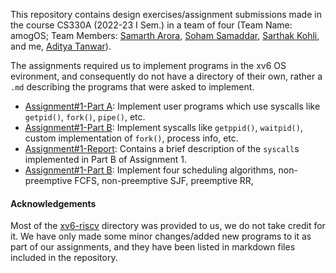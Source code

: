 This repository contains design exercises/assignment submissions made in the course CS330A (2022-23 I Sem.) in a team of four (Team Name: amogOS; Team Members: [Samarth Arora](https://github.com/Samadeol), [Soham Samaddar](https://github.com/CrypthiccCrypto), [Sarthak Kohli](https://github.com/SARTHAK811), and me, [Aditya Tanwar](https://github.com/cliche-niche)).
<br>

The assignments required us to implement programs in the xv6 OS evironment, and consequently do not have a directory of their own, rather a `.md` describing the programs that were asked to implement.

+ [Assignment#1-Part A](./Assignments/A1-A.md): Implement user programs which use syscalls like `getpid()`, `fork()`, `pipe()`, etc.
+ [Assignment#1-Part B](./Assignments/A1-B.md): Implement syscalls like `getppid()`, `waitpid()`, custom implementation of `fork()`, process info, etc.
+ [Assignment#1-Report](./Reports/A1.pdf): Contains a brief description of the `syscall`s implemented in Part B of Assignment 1.
+ [Assignment#1-Part B](./Assignments/A2.md): Implement four scheduling algorithms, non-preemptive FCFS, non-preemptive SJF, preemptive RR, 

#### Acknowledgements
Most of the [xv6-riscv](./xv6-riscv/) directory was provided to us, we do not take credit for it. We have only made some minor changes/added new programs to it as part of our assignments, and they have been listed in markdown files included in the repository.